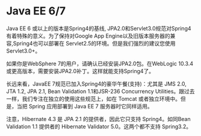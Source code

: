 # Java EE 6/7

Java EE 6 或以上的版本是Spring4的基线, JPA2.0和Servlet3.0规范对Spring4有着特殊的意义。为了保持对Google App Engine以及旧版本服务器的兼容,Spring4也可以部署在 Servlet2.5的环境。但是我们强烈的建议您使用Servlet3.0+。

如果你是WebSphere 7的用户，请确认已经安装JPA2.0包。在WebLogic 10.3.4或更高版本，需要安装JPA2.0补丁。这样就能支持Spring4了。

长远来看，JavaEE 7规范已加入Spring4的豪华午餐(支持)：尤其是 JMS 2.0, JTA 1.2, JPA 2.1, Bean Validation 1.1和JSR-236 Concurrency Utilities。跟过去一样，我们专注在独立的使用这些规范上，如在 Tomcat 或者独立环境中。但是，当把 Spring 应用部署到 Java EE 7 服务器时它同样适用。

注意，Hibernate 4.3 是 JPA 2.1 的提供者，因此它只支持 Spring4。如同Bean Validation 1.1 提供者的 Hibernate Validator 5.0。这两个都不支持 Spring3.2。